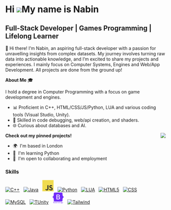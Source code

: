 Hi ![](https://user-images.githubusercontent.com/18350557/176309783-0785949b-9127-417c-8b55-ab5a4333674e.gif)My name is Nabin
===========================================================================================================================

Full-Stack Developer | Games Programming | Lifelong Learner
---------------------------------------------------


👋 Hi there! I’m Nabin, an aspiring full-stack developer with a passion for unravelling insights from complex datasets. My journey involves turning raw data into actionable knowledge, and I’m excited to share my projects and experiences. I mainly focus on Computer Systems, Engines and Web/App Development. All projects are done from the ground up! 

**About Me** 🎓 

I hold a degree in Computer Programming with a focus on game development and engines.
* 📊 Proficient in C++, HTML/CSS/JS/Python, LUA and various coding tools (Visual Studio, Unity). 
* 🧩 Skilled in code debugging, web/api creation, and shaders. 
* 🌐 Curious about databases and AI. 
<img align="right" height="180" width="auto" src="https://github.com/Nabin-R/Nabin-R/assets/72493874/30706220-40bb-46fe-96bc-1c89d6b4dc8e" />

**Check out my pinned projects!** 

* 🌍  I'm based in London
* 🧠  I'm learning Python
* 🤝  I'm open to collaborating and employment

### Skills

<p align="left">
<a href="https://isocpp.org/" target="_blank" rel="noreferrer"><img src="https://www.svgrepo.com/show/376358/c-plus-plus.svg" width="36" height="36" alt="C++" /></a>&nbsp;&nbsp;
<a href="https://www.java.com/en/" target="_blank" rel="noreferrer"><img src="https://cdn.jsdelivr.net/gh/devicons/devicon/icons/java/java-original.svg" width="36" height="36" alt="Java" /></a>&nbsp;&nbsp;
<a href="https://www.learn-js.org/" target="_blank" rel="noreferrer"><img src="https://raw.githubusercontent.com/devicons/devicon/master/icons/javascript/javascript-original.svg" width="36" height="36" alt="Javascript" /></a>&nbsp;&nbsp;
<a href="https://www.python.org/" target="_blank" rel="noreferrer"><img src="https://raw.githubusercontent.com/danielcranney/readme-generator/main/public/icons/skills/python-colored.svg" width="36" height="36" alt="Python" /></a>&nbsp;&nbsp;
<a href="https://www.lua.org/" target="_blank" rel="noreferrer"><img src="https://upload.wikimedia.org/wikipedia/commons/thumb/c/cf/Lua-Logo.svg/947px-Lua-Logo.svg.png" width="36" height="36" alt="LUA" /></a>&nbsp;&nbsp;
<a href="https://developer.mozilla.org/en-US/docs/Glossary/HTML5" target="_blank" rel="noreferrer"><img src="https://www.svgrepo.com/show/353884/html-5.svg" width="36" height="36" alt="HTML5" /></a>&nbsp;&nbsp;
<a href="https://www.w3schools.com/css/" target="_blank" rel="noreferrer"><img src="https://www.svgrepo.com/show/353623/css-3.svg" width="36" height="36" alt="CSS" /></a>&nbsp;&nbsp;
<a href="https://www.mysql.com/" target="_blank" rel="noreferrer"><img src="https://www.svgrepo.com/show/303251/mysql-logo.svg" width="36" height="36" alt="MySQL" /></a>&nbsp;&nbsp;
<a href="https://unity.com/" target="_blank" rel="noreferrer; return false;"><img src="https://www.svgrepo.com/show/342325/unity.svg" width="36" height="36" alt="TUnity" /></a>&nbsp;&nbsp;
<a href="https://getbootstrap.com/" target="_blank" rel="noreferrer"><img src="https://raw.githubusercontent.com/devicons/devicon/master/icons/bootstrap/bootstrap-plain-wordmark.svg" width="36" height="36" alt="Bootstrap" /></a>&nbsp;&nbsp;
<a href="https://tailwindcss.com/" target="_blank" rel="noreferrer; return false;"><img src="https://static-00.iconduck.com/assets.00/tailwind-css-icon-2048x1229-u8dzt4uh.png" width="36" height="28" alt="Tailwind" /></a>&nbsp;&nbsp;
</p>


